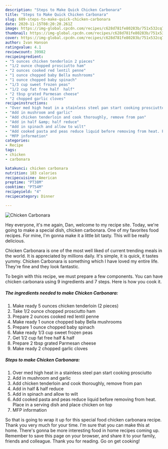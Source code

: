 ```yaml
---
description: "Steps to Make Quick Chicken Carbonara"
title: "Steps to Make Quick Chicken Carbonara"
slug: 609-steps-to-make-quick-chicken-carbonara
date: 2020-11-15T08:20:20.261Z
image: https://img-global.cpcdn.com/recipes/c628d781fe80283b/751x532cq70/chicken-carbonara-recipe-main-photo.jpg
thumbnail: https://img-global.cpcdn.com/recipes/c628d781fe80283b/751x532cq70/chicken-carbonara-recipe-main-photo.jpg
cover: https://img-global.cpcdn.com/recipes/c628d781fe80283b/751x532cq70/chicken-carbonara-recipe-main-photo.jpg
author: Ivan Hanson
ratingvalue: 4.1
reviewcount: 39982
recipeingredient:
- "5 ounces chicken tenderloin 2 pieces"
- "1/2 ounce chopped prosciutto ham"
- "2 ounces cooked red lentil penne"
- "1 ounce chopped baby Bella mushrooms"
- "1 ounce chopped baby spinach"
- "1/3 cup sweet frozen peas"
- "1/2 cup fat free half  half"
- "2 tbsp grated Parmesan cheese"
- "2 chopped garlic cloves"
recipeinstructions:
- "Over med high heat in a stainless steel pan start cooking prosciutto"
- "Add in mushroom and garlic"
- "Add chicken tenderloin and cook thoroughly, remove from pan"
- "Add in half &amp; half reduce"
- "Add in spinach and allow to wilt"
- "Add cooked pasta and peas reduce liquid before removing from heat. Place in a serving dish and place chicken on top"
- "MFP information"
categories:
- Recipe
tags:
- chicken
- carbonara

katakunci: chicken carbonara 
nutrition: 183 calories
recipecuisine: American
preptime: "PT38M"
cooktime: "PT54M"
recipeyield: "4"
recipecategory: Dinner

---
```



![Chicken Carbonara](https://img-global.cpcdn.com/recipes/c628d781fe80283b/751x532cq70/chicken-carbonara-recipe-main-photo.jpg)

Hey everyone, it's me again, Dan, welcome to my recipe site. Today, we're going to make a special dish, chicken carbonara. One of my favorites food recipes. For mine, I'm gonna make it a little bit tasty. This will be really delicious.

Chicken Carbonara is one of the most well liked of current trending meals in the world. It is appreciated by millions daily. It's simple, it is quick, it tastes yummy. Chicken Carbonara is something which I have loved my entire life. They're fine and they look fantastic.




To begin with this recipe, we must prepare a few components. You can have chicken carbonara using 9 ingredients and 7 steps. Here is how you cook it.

<!--inarticleads1-->

##### The ingredients needed to make Chicken Carbonara:

1. Make ready 5 ounces chicken tenderloin (2 pieces)
1. Take 1/2 ounce chopped prosciutto ham
1. Prepare 2 ounces cooked red lentil penne
1. Make ready 1 ounce chopped baby Bella mushrooms
1. Prepare 1 ounce chopped baby spinach
1. Make ready 1/3 cup sweet frozen peas
1. Get 1/2 cup fat free half &amp; half
1. Prepare 2 tbsp grated Parmesan cheese
1. Make ready 2 chopped garlic cloves




<!--inarticleads2-->

##### Steps to make Chicken Carbonara:

1. Over med high heat in a stainless steel pan start cooking prosciutto
1. Add in mushroom and garlic
1. Add chicken tenderloin and cook thoroughly, remove from pan
1. Add in half &amp; half reduce
1. Add in spinach and allow to wilt
1. Add cooked pasta and peas reduce liquid before removing from heat. Place in a serving dish and place chicken on top
1. MFP information




So that is going to wrap it up for this special food chicken carbonara recipe. Thank you very much for your time. I'm sure that you can make this at home. There's gonna be more interesting food in home recipes coming up. Remember to save this page on your browser, and share it to your family, friends and colleague. Thank you for reading. Go on get cooking!

